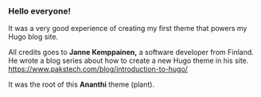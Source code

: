 ### **Hello everyone!**
It was a very good experience of creating my first theme that powers my Hugo blog site.

All credits goes to **Janne Kemppainen,** a software developer from Finland. He wrote a blog series about how to create a new Hugo theme in his site. https://www.pakstech.com/blog/introduction-to-hugo/

It was the root of this **Ananthi** theme (plant).
